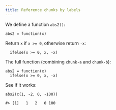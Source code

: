 ```yaml
---
title: Reference chunks by labels
---
```


We define a function `abs2()`:

``` {.r}
abs2 = function(x)
```

Return `x` if `x >= 0`, otherwise return `-x`:

``` {.r}
  ifelse(x >= 0, x, -x)
```

<!-- ... -->

The full function (combining `chunk-a` and `chunk-b`):

``` {.r}
abs2 = function(x)
  ifelse(x >= 0, x, -x)
```

See if it works:

``` {.r}
abs2(c(1, -2, 0, -100))
```

```
#> [1]   1   2   0 100
```
